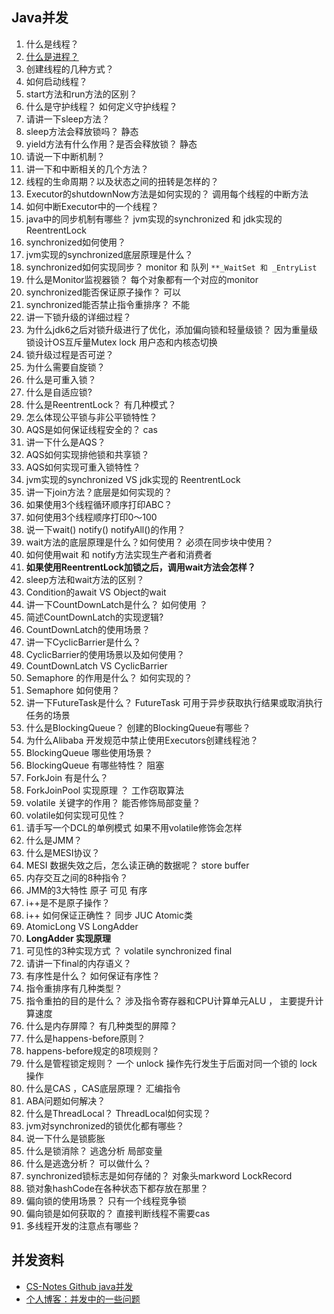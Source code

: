## Java并发


1. 什么是线程？
2. [什么是进程？](https://github.com/Snailclimb/JavaGuide/blob/main/docs/java/concurrent/java-concurrent-questions-01.md#%E4%BD%95%E4%B8%BA%E8%BF%9B%E7%A8%8B)
3. 创建线程的几种方式？
4. 如何启动线程？
5. start方法和run方法的区别？
6. 什么是守护线程？ 如何定义守护线程？
7. 请讲一下sleep方法？
8. sleep方法会释放锁吗？ 静态
9. yield方法有什么作用？是否会释放锁？ 静态
10. 请说一下中断机制？ 
11. 讲一下和中断相关的几个方法？
12. 线程的生命周期？以及状态之间的扭转是怎样的？
13. Executor的shutdownNow方法是如何实现的？ 调用每个线程的中断方法
14. 如何中断Executor中的一个线程？
15. java中的同步机制有哪些？ jvm实现的synchronized 和 jdk实现的 ReentrentLock
16. synchronized如何使用？
17. jvm实现的synchronized底层原理是什么？
18. synchronized如何实现同步？ monitor 和 队列 `**_WaitSet 和 _EntryList`
19. 什么是Monitor监视器锁？ 每个对象都有一个对应的monitor
20. synchronized能否保证原子操作？ 可以 
21. synchronized能否禁止指令重排序？ 不能
22. 讲一下锁升级的详细过程？
23. 为什么jdk6之后对锁升级进行了优化，添加偏向锁和轻量级锁？ 因为重量级锁设计OS互斥量Mutex lock 用户态和内核态切换
24. 锁升级过程是否可逆？
25. 为什么需要自旋锁？
26. 什么是可重入锁？
27. 什么是自适应锁?
28. 什么是ReentrentLock？ 有几种模式？
29. 怎么体现公平锁与非公平锁特性？
30. AQS是如何保证线程安全的？ cas
31. 讲一下什么是AQS？
32. AQS如何实现排他锁和共享锁？
33. AQS如何实现可重入锁特性？
34. jvm实现的synchronized VS jdk实现的 ReentrentLock
35. 讲一下join方法？底层是如何实现的？
36. 如果使用3个线程循环顺序打印ABC？
37. 如何使用3个线程顺序打印0～100
38. 说一下wait() notify() notifyAll()的作用？
39. wait方法的底层原理是什么？如何使用？ 必须在同步块中使用？
40. 如何使用wait 和 notify方法实现生产者和消费者
41. **如果使用ReentrentLock加锁之后，调用wait方法会怎样？**
42. sleep方法和wait方法的区别？
43. Condition的await VS Object的wait
44. 讲一下CountDownLatch是什么？ 如何使用 ？
45. 简述CountDownLatch的实现逻辑?
46. CountDownLatch的使用场景？
47. 讲一下CyclicBarrier是什么？ 
48. CyclicBarrier的使用场景以及如何使用？
49. CountDownLatch VS CyclicBarrier 
50. Semaphore 的作用是什么？ 如何实现的？
51. Semaphore 如何使用？
52. 讲一下FutureTask是什么？ FutureTask 可用于异步获取执行结果或取消执行任务的场景
53. 什么是BlockingQueue？ 创建的BlockingQueue有哪些？
54. 为什么Alibaba 开发规范中禁止使用Executors创建线程池？
55. BlockingQueue 哪些使用场景？
56. BlockingQueue 有哪些特性？ 阻塞
57. ForkJoin 有是什么？
58. ForkJoinPool 实现原理 ？ 工作窃取算法
59. volatile 关键字的作用？ 能否修饰局部变量？
60. volatile如何实现可见性？
61. 请手写一个DCL的单例模式 如果不用volatile修饰会怎样
62. 什么是JMM？
63. 什么是MESI协议？
64. MESI 数据失效之后，怎么读正确的数据呢？ store buffer
65. 内存交互之间的8种指令？
66. JMM的3大特性 原子  可见 有序
67. i++是不是原子操作？
68. i++ 如何保证正确性？  同步 JUC Atomic类
69. AtomicLong VS LongAdder
70. **LongAdder 实现原理**
71. 可见性的3种实现方式 ？ volatile synchronized final
72. 请讲一下final的内存语义？
73. 有序性是什么？ 如何保证有序性？
74. 指令重排序有几种类型？
75. 指令重拍的目的是什么？  涉及指令寄存器和CPU计算单元ALU ， 主要提升计算速度
76. 什么是内存屏障？ 有几种类型的屏障？
77. 什么是happens-before原则？
78. happens-before规定的8项规则？
79. 什么是管程锁定规则？ 一个 unlock 操作先行发生于后面对同一个锁的 lock 操作
80. 什么是CAS ，CAS底层原理？ 汇编指令
81. ABA问题如何解决？
82. 什么是ThreadLocal？ ThreadLocal如何实现？
83. jvm对synchronized的锁优化都有哪些？
84. 说一下什么是锁膨胀
85. 什么是锁消除？ 逃逸分析 局部变量 
86. 什么是逃逸分析？ 可以做什么？
87. synchronized锁标志是如何存储的？ 对象头markword   LockRecord
88. 锁对象hashCode在各种状态下都存放在那里？
89. 偏向锁的使用场景？ 只有一个线程竞争锁
90. 偏向锁是如何获取的？ 直接判断线程不需要cas
91. 多线程开发的注意点有哪些？


## 并发资料
- [CS-Notes Github java并发](https://github.com/CyC2018/CS-Notes/blob/master/notes/Java%20%E5%B9%B6%E5%8F%91.md)
- [个人博客：并发中的一些问题](https://geekibli.github.io/wiki/%E5%B9%B6%E5%8F%91%E4%B8%AD%E7%9A%84%E4%B8%80%E4%BA%9B%E9%97%AE%E9%A2%98/)